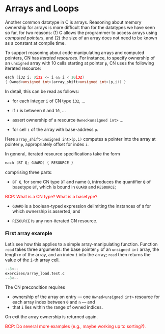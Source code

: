 # Arrays and Loops

Another common datatype in C is arrays. Reasoning about memory ownership for arrays is more difficult than for the datatypes we have seen so far, for two reasons: (1) C allows the programmer to access arrays using _computed pointers_, and (2) the size of an array does not need to be known as a constant at compile time.

To support reasoning about code manipulating arrays and computed pointers, CN has _iterated resources_. For instance, to specify ownership of an `unsigned` array with 10 cells starting at pointer `p`, CN uses the following iterated resource:

```c
each (i32 i; 0i32 <= i && i < 10i32)
{ Owned<unsigned int>(array_shift<unsigned int>(p,i)) }
```

In detail, this can be read as follows:

- for each integer `i` of CN type `i32`, …

- if `i` is between `0` and `10`, …

- assert ownership of a resource `Owned<unsigned int>` …

- for cell `i` of the array with base-address `p`.

Here `array_shift<unsigned int>(p,i)` computes a pointer into the array at pointer `p`, appropriately offset for index `i`.

In general, iterated resource specifications take the form

```c
each (BT Q; GUARD) { RESOURCE }
```

comprising three parts:

- `BT Q`, for some CN type `BT` and name `Q`, introduces the quantifier `Q` of basetype `BT`, which is bound in `GUARD` and `RESOURCE`;

<span style="color:red"> BCP: What is a CN type?  What is a basetype?
</span>


- `GUARD` is a boolean-typed expression delimiting the instances of `Q` for which ownership is asserted; and

- `RESOURCE` is any non-iterated CN resource.

### First array example

Let’s see how this applies to a simple array-manipulating function. Function `read` takes three arguments: the base pointer `p` of an `unsigned int` array, the length `n` of the array, and an index `i` into the array; `read` then returns the value of the `i`-th array cell.

```c title="exercises/array_load.test.c"
--8<--
exercises/array_load.test.c
--8<--
```

The CN precondition requires

- ownership of the array on entry — one `Owned<unsigned int>` resource for each array index between `0` and `n` — and
- that `i` lies within the range of owned indices.

On exit the array ownership is returned again.

<span style="color:red"> BCP: Do several more
examples (e.g., maybe working up to sorting?).
</span>
